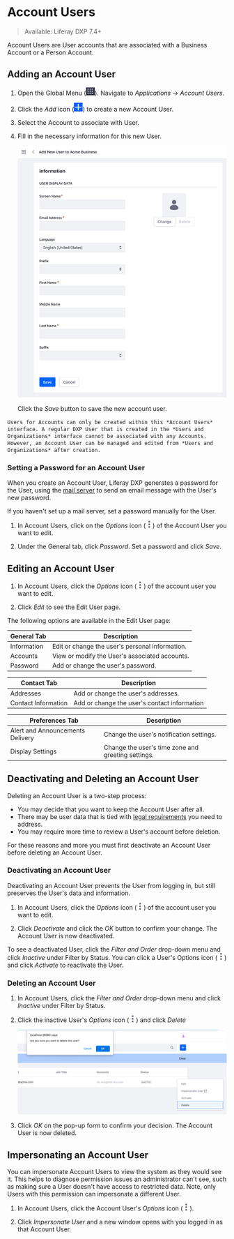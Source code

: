 # Account Users

> Available: Liferay DXP 7.4+

Account Users are User accounts that are associated with a Business Account or a Person Account.

## Adding an Account User

1. Open the Global Menu (![Global Menu](../../images/icon-applications-menu.png)). Navigate to *Applications* &rarr; *Account Users*.

1. Click the _Add_ icon (![Add icon](../../images/icon-add.png)) to create a new Account User. 

1. Select the Account to associate with User. 

1. Fill in the necessary information for this new User.

   ![Fill in the account user's information.](./account-users/images/01.png)

   Click the *Save* button to save the new account user.

```{note}
Users for Accounts can only be created within this *Account Users* interface. A regular DXP User that is created in the *Users and Organizations* interface cannot be associated with any Accounts. However, an Account User can be managed and edited from *Users and Organizations* after creation.
```

### Setting a Password for an Account User

When you create an Account User, Liferay DXP generates a password for the User, using the [mail server](../../installation-and-upgrades/setting-up-liferay/configuring-mail.md) to send an email message with the User's new password.

If you haven't set up a mail server, set a password manually for the User.

1. In Account Users, click on the _Options_ icon (![Options icon](../../images/icon-actions.png)) of the Account User you want to edit.

1. Under the General tab, click *Password*. Set a password and click *Save*.

## Editing an Account User

1. In Account Users, click the _Options_ icon (![Options icon](../../images/icon-actions.png)) of the account user you want to edit.

1. Click *Edit* to see the Edit User page.

The following options are available in the Edit User page:

| General Tab | Description |
| --- | --- |
| Information | Edit or change the user's personal information. |
| Accounts | View or modify the User's associated accounts. |
| Password | Add or change the user's password. |

| Contact Tab | Description |
| --- | --- |
| Addresses | Add or change the user's addresses. |
| Contact Information | Add or change the user's contact information |

| Preferences Tab | Description |
| --- | --- |
| Alert and Announcements Delivery | Change the user's notification settings. |
| Display Settings | Change the user's time zone and greeting settings. |

## Deactivating and Deleting an Account User

Deleting an Account User is a two-step process: 

* You may decide that you want to keep the Account User after all.
* There may be user data that is tied with [legal requirements](../managing-user-data.md) you need to address. 
* You may require more time to review a User's account before deletion.

For these reasons and more you must first deactivate an Account User before deleting an Account User.

### Deactivating an Account User

Deactivating an Account User prevents the User from logging in, but still preserves the User's data and information. 

1. In Account Users, click the _Options_ icon (![Options icon](../../images/icon-actions.png)) of the account user you want to edit.

1. Click *Deactivate* and click the *OK* button to confirm your change. The Account User is now deactivated. 

To see a deactivated User, click the *Filter and Order* drop-down menu and click *Inactive* under Filter by Status. You can click a User's Options icon (![Options icon](../../images/icon-actions.png)) and click *Activate* to reactivate the User.

### Deleting an Account User

1. In Account Users, click the *Filter and Order* drop-down menu and click *Inactive* under Filter by Status.

1. Click the inactive User's _Options_ icon (![Options icon](../../images/icon-actions.png)) and click *Delete*

   ![Select the inactive user and click Delete.](./account-users/images/02.png)

1. Click *OK* on the pop-up form to confirm your decision. The Account User is now deleted.

## Impersonating an Account User

You can impersonate Account Users to view the system as they would see it. This helps to diagnose permission issues an administrator can't see, such as making sure a User doesn't have access to restricted data. Note, only Users with this permission can impersonate a different User.

1. In Account Users, click the Account User's _Options_ icon (![Options icon](../../images/icon-actions.png)). 

2. Click *Impersonate User* and a new window opens with you logged in as that Account User.
